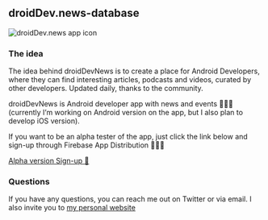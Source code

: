 ## droidDev.news-database


![droidDev.news app icon](https://firebasestorage.googleapis.com/v0/b/mobile-development-272712.appspot.com/o/droidDev.news%2FappIcon.png?alt=media&token=33599178-cc63-4693-aae4-86207bf6f8e1)

### The idea

The idea behind droidDevNews is to create a place for Android Developers, where they can find interesting articles, podcasts and videos, curated by other developers. Updated daily, thanks to the community.

droidDevNews is Android developer app with news and events 🧑🏼‍💻 (currently I’m working on Android version on the app, but I also plan to develop iOS version). 

If you want to be an alpha tester of the app, just click the link below and sign-up through Firebase App Distribution 🧑🏼‍🚀

[Alpha version Sign-up 🚀](https://appdistribution.firebase.dev/i/VsejwYW9)

### Questions

If you have any questions, you can reach me out on Twitter or via email. I also invite you to [my personal website](https://jacobzmidzinski.com/)
